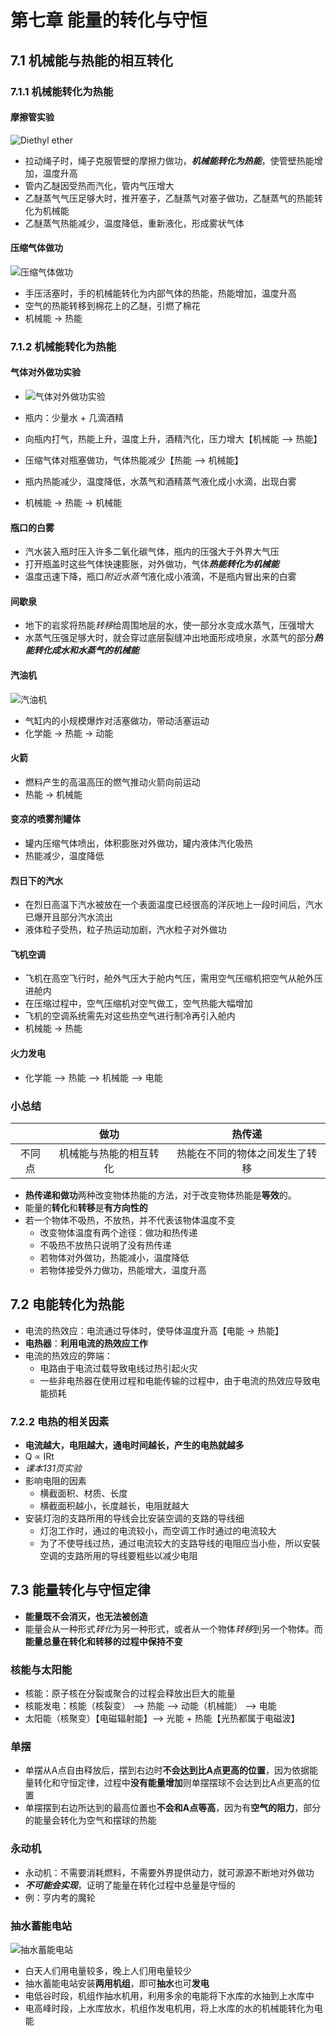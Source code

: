# 第七章 能量的转化与守恒

## 7.1 机械能与热能的相互转化

### 7.1.1 机械能转化为热能

#### 摩擦管实验

![Diethyl ether](https://i.ibb.co/dMCSfKW/ethanol.png)

- 拉动绳子时，绳子克服管壁的摩擦力做功，***机械能转化为热能***，使管壁热能增加，温度升高
- 管内乙醚因受热而汽化，管内气压增大
- 乙醚蒸气气压足够大时，推开塞子，乙醚蒸气对塞子做功，乙醚蒸气的热能转化为机械能
- 乙醚蒸气热能减少，温度降低，重新液化，形成雾状气体

#### 压缩气体做功

![压缩气体做功](https://i.ibb.co/vBbVrbw/image.png)

- 手压活塞时，手的机械能转化为内部气体的热能，热能增加，温度升高
- 空气的热能转移到棉花上的乙醚，引燃了棉花
- 机械能 → 热能

### 7.1.2 机械能转化为热能

#### 气体对外做功实验

- ![气体对外做功实验](https://i.ibb.co/ZX6TBFn/image.png)
- 瓶内：少量水 + 几滴酒精

- 向瓶内打气，热能上升，温度上升，酒精汽化，压力增大【机械能 ——> 热能】
- 压缩气体对瓶塞做功，气体热能减少【热能 ——> 机械能】
- 瓶内热能减少，温度降低，水蒸气和酒精蒸气液化成小水滴，出现白雾
- 机械能 → 热能 → 机械能

#### 瓶口的白雾

- 汽水装入瓶时压入许多二氧化碳气体，瓶内的压强大于外界大气压
- 打开瓶盖时这些气体快速膨胀，对外做功，气体***热能转化为机械能***
- 温度迅速下降，瓶口*附近水蒸气*液化成小液滴，不是瓶内冒出来的白雾

#### 间歇泉

- 地下的岩浆将热能*转移*给周围地层的水，使一部分水变成水蒸气，压强增大
- 水蒸气压强足够大时，就会穿过底层裂缝冲出地面形成喷泉，水蒸气的部分***热能转化成水和水蒸气的机械能***

#### 汽油机

![汽油机](https://i.ibb.co/p3CVRhy/image.png)

- 气缸内的小规模爆炸对活塞做功，带动活塞运动
- 化学能 → 热能 → 动能

#### 火箭

- 燃料产生的高温高压的燃气推动火箭向前运动
- 热能 → 机械能

#### 变凉的喷雾剂罐体

- 罐内压缩气体喷出，体积膨胀对外做功，罐内液体汽化吸热
- 热能减少，温度降低

#### 烈日下的汽水

- 在烈日高温下汽水被放在一个表面温度已经很高的洋灰地上一段时间后，汽水已爆开且部分汽水流出
- 液体粒子受热，粒子热运动加剧，汽水粒子对外做功

#### 飞机空调

- 飞机在高空飞行时，舱外气压大于舱内气压，需用空气压缩机把空气从舱外压进舱内
- 在压缩过程中，空气压缩机对空气做工，空气热能大幅增加
- 飞机的空调系统需先对这些热空气进行制冷再引入舱内
- 机械能 → 热能

#### 火力发电

- 化学能 ——> 热能 ——> 机械能 ——> 电能

### 小总结

|        |          做功          |             热传递             |
| :----: | :--------------------: | :----------------------------: |
| 不同点 | 机械能与热能的相互转化 | 热能在不同的物体之间发生了转移 |

- **热传递和做功**两种改变物体热能的方法，对于改变物体热能是**等效**的。
- 能量的**转化**和**转移**是**有方向性的**
- 若一个物体不吸热，不放热，并不代表该物体温度不变
  - 改变物体温度有两个途径：做功和热传递
  - 不吸热不放热只说明了没有热传递
  - 若物体对外做功，热能减小，温度降低
  - 若物体接受外力做功，热能增大，温度升高

## 7.2 电能转化为热能

- 电流的热效应：电流通过导体时，使导体温度升高【电能 → 热能】
- **电热器**：**利用电流的热效应工作**
- 电流的热效应的弊端：
  - 电路由于电流过载导致电线过热引起火灾
  - 一些非电热器在使用过程和电能传输的过程中，由于电流的热效应导致电能损耗


### 7.2.2 电热的相关因素

- **电流越大，电阻越大，通电时间越长，产生的电热就越多**
- Q ∝ IRt
- *课本131页实验*
- 影响电阻的因素
  - 横截面积、材质、长度
  - 横截面积越小，长度越长，电阻就越大
- 安装灯泡的支路所用的导线会比安装空调的支路的导线细
  - 灯泡工作时，通过的电流较小，而空调工作时通过的电流较大
  - 为了不使导线过热，通过电流较大的支路导线的电阻应当小些，所以安裝空调的支路所用的导线要粗些以减少电阻

## 7.3 能量转化与守恒定律

- **能量既不会消灭，也无法被创造**
- 能量会从一种形式*转化*为另一种形式，或者从一个物体*转移*到另一个物体。而**能量总量在转化和转移的过程中保持不变**

### 核能与太阳能

- 核能：原子核在分裂或聚合的过程会释放出巨大的能量
- 核能发电：核能（核裂变） ——> 热能 ——> 动能（机械能） ——> 电能
- 太阳能（核聚变）【电磁辐射能】——> 光能 + 热能【光热都属于电磁波】

### 单摆

- 单摆从A点自由释放后，摆到右边时**不会达到比A点更高的位置**，因为依据能量转化和守恒定律，过程中**没有能量增加**则单摆摆球不会达到比A点更高的位置
- 单摆摆到右边所达到的最高位置也**不会和A点等高**，因为有**空气的阻力**，部分的能量会转化为空气和摆球的热能

### **永动机**

- 永动机：不需要消耗燃料，不需要外界提供动力，就可源源不断地对外做功
- ***不可能会实现***，证明了能量在转化过程中总量是守恒的
- 例：亨内考的魔轮

### 抽水蓄能电站

![抽水蓄能电站](https://i.ibb.co/2twNYvg/image.png)

- 白天人们用电量较多，晚上人们用电量较少
- 抽水蓄能电站安装**两用机组**，即可**抽水**也可**发电**
- 电低谷时段，机组作抽水机用，利用多余的电能将下水库的水抽到上水库中
- 电高峰时段，上水库放水，机组作发电机用，将上水库的水的机械能转化为电能
